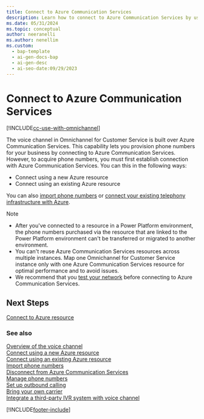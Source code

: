 ```yaml
---
title: Connect to Azure Communication Services
description: Learn how to connect to Azure Communication Services by using a new or existing resource to configure the voice channel.
ms.date: 05/31/2024
ms.topic: conceptual
author: neeranelli
ms.author: nenellim
ms.custom:
  - bap-template
  - ai-gen-docs-bap
  - ai-gen-desc
  - ai-seo-date:09/29/2023
---
```


# Connect to Azure Communication Services

[!INCLUDE[cc-use-with-omnichannel](../../includes/cc-use-with-omnichannel.md)]

The voice channel in Omnichannel for Customer Service is built over Azure Communication Services. This capability lets you provision phone numbers for your business by connecting to Azure Communication Services. However, to acquire phone numbers, you must first establish connection with Azure Communication Services. You can this in the following ways:

- Connect using a new Azure resource
- Connect using an existing Azure resource

 You can also [import phone numbers](voice-channel-sync-from-acs.md) or [connect your existing telephony infrastructure with Azure](voice-channel-bring-your-own-number.md).

> [!Note]
>
> - After you've connected to a resource in a Power Platform environment, the phone numbers purchased via the resource that are linked to the Power Platform environment can't be transferred or migrated to another environment.
> - You can't reuse Azure Communication Services resources across multiple instances. Map one Omnichannel for Customer Service instance only with one Azure Communication Services resource for optimal performance and to avoid issues.
> - We recommend that you [test your network](https://azurecommdiagnostics.net) before connecting to Azure Communication Services.

## Next Steps

[Connect to Azure resource](voice-channel-connect-new-resource.md)  

### See also

[Overview of the voice channel](voice-channel.md)  
[Connect using a new Azure resource](voice-channel-connect-new-resource.md)  
[Connect using an existing Azure resource](voice-channel-connect-new-resource.md)  
[Import phone numbers](voice-channel-sync-from-acs.md)   
[Disconnect from Azure Communication Services](voice-channel-disconnect-from-acs.md)  
[Manage phone numbers](voice-channel-manage-phone-numbers.md)  
[Set up outbound calling](voice-channel-outbound-calling.md)  
[Bring your own carrier](voice-channel-bring-your-own-number.md)  
[Integrate a third-party IVR system with voice channel](voice-channel-contextual-transfer-external-ivr.md)  

[!INCLUDE[footer-include](../../includes/footer-banner.md)]
